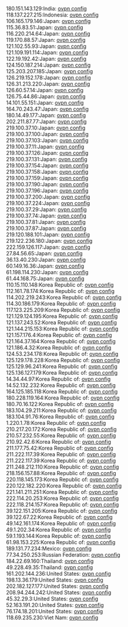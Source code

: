 180.151.143.129:India: [ovpn config](vpn/180_151_143_129.ovpn)  
118.137.227.215:Indonesia: [ovpn config](vpn/118_137_227_215.ovpn)  
106.165.179.146:Japan: [ovpn config](vpn/106_165_179_146.ovpn)  
115.36.83.51:Japan: [ovpn config](vpn/115_36_83_51.ovpn)  
116.220.214.64:Japan: [ovpn config](vpn/116_220_214_64.ovpn)  
119.170.88.57:Japan: [ovpn config](vpn/119_170_88_57.ovpn)  
121.102.55.93:Japan: [ovpn config](vpn/121_102_55_93.ovpn)  
121.109.191.114:Japan: [ovpn config](vpn/121_109_191_114.ovpn)  
122.19.192.42:Japan: [ovpn config](vpn/122_19_192_42.ovpn)  
124.150.187.214:Japan: [ovpn config](vpn/124_150_187_214.ovpn)  
125.203.207.185:Japan: [ovpn config](vpn/125_203_207_185.ovpn)  
126.219.152.178:Japan: [ovpn config](vpn/126_219_152_178.ovpn)  
126.31.213.220:Japan: [ovpn config](vpn/126_31_213_220.ovpn)  
126.60.57.14:Japan: [ovpn config](vpn/126_60_57_14.ovpn)  
126.75.44.86:Japan: [ovpn config](vpn/126_75_44_86.ovpn)  
14.101.55.151:Japan: [ovpn config](vpn/14_101_55_151.ovpn)  
164.70.243.47:Japan: [ovpn config](vpn/164_70_243_47.ovpn)  
180.14.49.177:Japan: [ovpn config](vpn/180_14_49_177.ovpn)  
202.211.87.77:Japan: [ovpn config](vpn/202_211_87_77.ovpn)  
219.100.37.10:Japan: [ovpn config](vpn/219_100_37_10.ovpn)  
219.100.37.100:Japan: [ovpn config](vpn/219_100_37_100.ovpn)  
219.100.37.103:Japan: [ovpn config](vpn/219_100_37_103.ovpn)  
219.100.37.11:Japan: [ovpn config](vpn/219_100_37_11.ovpn)  
219.100.37.126:Japan: [ovpn config](vpn/219_100_37_126.ovpn)  
219.100.37.131:Japan: [ovpn config](vpn/219_100_37_131.ovpn)  
219.100.37.154:Japan: [ovpn config](vpn/219_100_37_154.ovpn)  
219.100.37.158:Japan: [ovpn config](vpn/219_100_37_158.ovpn)  
219.100.37.159:Japan: [ovpn config](vpn/219_100_37_159.ovpn)  
219.100.37.190:Japan: [ovpn config](vpn/219_100_37_190.ovpn)  
219.100.37.196:Japan: [ovpn config](vpn/219_100_37_196.ovpn)  
219.100.37.200:Japan: [ovpn config](vpn/219_100_37_200.ovpn)  
219.100.37.224:Japan: [ovpn config](vpn/219_100_37_224.ovpn)  
219.100.37.29:Japan: [ovpn config](vpn/219_100_37_29.ovpn)  
219.100.37.74:Japan: [ovpn config](vpn/219_100_37_74.ovpn)  
219.100.37.81:Japan: [ovpn config](vpn/219_100_37_81.ovpn)  
219.100.37.87:Japan: [ovpn config](vpn/219_100_37_87.ovpn)  
219.120.188.101:Japan: [ovpn config](vpn/219_120_188_101.ovpn)  
219.122.236.180:Japan: [ovpn config](vpn/219_122_236_180.ovpn)  
222.159.126.117:Japan: [ovpn config](vpn/222_159_126_117.ovpn)  
27.84.56.65:Japan: [ovpn config](vpn/27_84_56_65.ovpn)  
36.13.40.230:Japan: [ovpn config](vpn/36_13_40_230.ovpn)  
60.149.16.36:Japan: [ovpn config](vpn/60_149_16_36.ovpn)  
61.198.114.230:Japan: [ovpn config](vpn/61_198_114_230.ovpn)  
61.44.168.75:Japan: [ovpn config](vpn/61_44_168_75.ovpn)  
110.15.110.148:Korea Republic of: [ovpn config](vpn/110_15_110_148.ovpn)  
112.161.78.174:Korea Republic of: [ovpn config](vpn/112_161_78_174.ovpn)  
114.202.219.243:Korea Republic of: [ovpn config](vpn/114_202_219_243.ovpn)  
114.30.186.179:Korea Republic of: [ovpn config](vpn/114_30_186_179.ovpn)  
117.123.225.209:Korea Republic of: [ovpn config](vpn/117_123_225_209.ovpn)  
121.129.124.195:Korea Republic of: [ovpn config](vpn/121_129_124_195.ovpn)  
121.137.243.52:Korea Republic of: [ovpn config](vpn/121_137_243_52.ovpn)  
121.144.215.153:Korea Republic of: [ovpn config](vpn/121_144_215_153.ovpn)  
121.157.176.4:Korea Republic of: [ovpn config](vpn/121_157_176_4.ovpn)  
121.164.37.164:Korea Republic of: [ovpn config](vpn/121_164_37_164.ovpn)  
121.186.4.32:Korea Republic of: [ovpn config](vpn/121_186_4_32.ovpn)  
124.53.234.178:Korea Republic of: [ovpn config](vpn/124_53_234_178.ovpn)  
125.129.178.228:Korea Republic of: [ovpn config](vpn/125_129_178_228.ovpn)  
125.129.96.241:Korea Republic of: [ovpn config](vpn/125_129_96_241.ovpn)  
125.136.127.179:Korea Republic of: [ovpn config](vpn/125_136_127_179.ovpn)  
14.34.44.97:Korea Republic of: [ovpn config](vpn/14_34_44_97.ovpn)  
14.52.132.232:Korea Republic of: [ovpn config](vpn/14_52_132_232.ovpn)  
164.125.185.118:Korea Republic of: [ovpn config](vpn/164_125_185_118.ovpn)  
180.228.119.164:Korea Republic of: [ovpn config](vpn/180_228_119_164.ovpn)  
180.70.16.122:Korea Republic of: [ovpn config](vpn/180_70_16_122.ovpn)  
183.104.29.211:Korea Republic of: [ovpn config](vpn/183_104_29_211.ovpn)  
183.104.91.76:Korea Republic of: [ovpn config](vpn/183_104_91_76.ovpn)  
1.220.1.78:Korea Republic of: [ovpn config](vpn/1_220_1_78.ovpn)  
210.217.20.172:Korea Republic of: [ovpn config](vpn/210_217_20_172.ovpn)  
210.57.232.55:Korea Republic of: [ovpn config](vpn/210_57_232_55.ovpn)  
210.92.42.6:Korea Republic of: [ovpn config](vpn/210_92_42_6.ovpn)  
211.177.75.42:Korea Republic of: [ovpn config](vpn/211_177_75_42.ovpn)  
211.222.117.39:Korea Republic of: [ovpn config](vpn/211_222_117_39.ovpn)  
211.222.117.39:Korea Republic of: [ovpn config](vpn/211_222_117_39.ovpn)  
211.248.212.110:Korea Republic of: [ovpn config](vpn/211_248_212_110.ovpn)  
218.156.157.88:Korea Republic of: [ovpn config](vpn/218_156_157_88.ovpn)  
220.118.145.173:Korea Republic of: [ovpn config](vpn/220_118_145_173.ovpn)  
220.122.182.220:Korea Republic of: [ovpn config](vpn/220_122_182_220.ovpn)  
221.141.211.251:Korea Republic of: [ovpn config](vpn/221_141_211_251.ovpn)  
222.114.20.253:Korea Republic of: [ovpn config](vpn/222_114_20_253.ovpn)  
222.118.214.157:Korea Republic of: [ovpn config](vpn/222_118_214_157.ovpn)  
39.122.151.205:Korea Republic of: [ovpn config](vpn/39_122_151_205.ovpn)  
39.122.67.22:Korea Republic of: [ovpn config](vpn/39_122_67_22.ovpn)  
49.142.161.174:Korea Republic of: [ovpn config](vpn/49_142_161_174.ovpn)  
49.1.202.34:Korea Republic of: [ovpn config](vpn/49_1_202_34.ovpn)  
59.1.193.144:Korea Republic of: [ovpn config](vpn/59_1_193_144.ovpn)  
61.98.153.225:Korea Republic of: [ovpn config](vpn/61_98_153_225.ovpn)  
189.131.77.234:Mexico: [ovpn config](vpn/189_131_77_234.ovpn)  
77.34.250.253:Russian Federation: [ovpn config](vpn/77_34_250_253.ovpn)  
184.22.69.160:Thailand: [ovpn config](vpn/184_22_69_160.ovpn)  
49.228.49.35:Thailand: [ovpn config](vpn/49_228_49_35.ovpn)  
161.202.144.236:United States: [ovpn config](vpn/161_202_144_236.ovpn)  
198.13.36.179:United States: [ovpn config](vpn/198_13_36_179.ovpn)  
202.182.127.177:United States: [ovpn config](vpn/202_182_127_177.ovpn)  
208.94.244.242:United States: [ovpn config](vpn/208_94_244_242.ovpn)  
45.32.29.3:United States: [ovpn config](vpn/45_32_29_3.ovpn)  
52.163.191.20:United States: [ovpn config](vpn/52_163_191_20.ovpn)  
76.174.18.201:United States: [ovpn config](vpn/76_174_18_201.ovpn)  
118.69.235.230:Viet Nam: [ovpn config](vpn/118_69_235_230.ovpn)  
